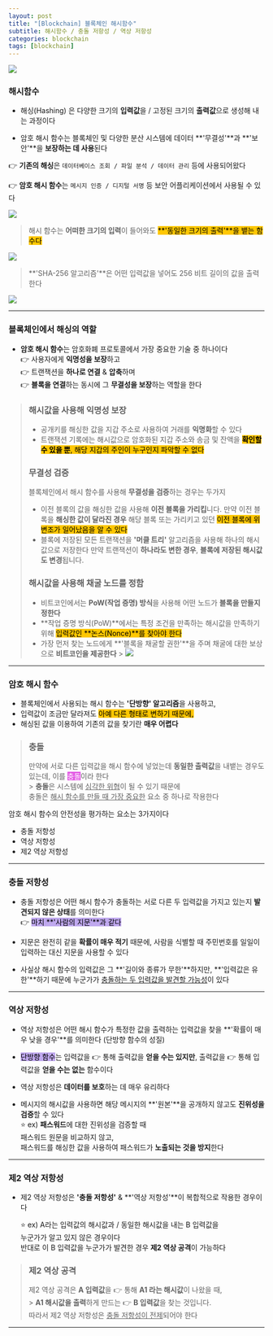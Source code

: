 ```yaml
---
layout: post
title: "[Blockchain] 블록체인 해시함수"
subtitle: 해시함수 / 충돌 저항성 / 역상 저항성
categories: blockchain
tags: [blockchain]
---
```


![](https://velog.velcdn.com/images/-__-/post/662ff23d-608f-4f8e-becb-4cdf59a1dffc/image.png)

### 해시함수

- 해싱(Hashing) 은 다양한 크기의 **입력값**을 / 고정된 크기의 **출력값**으로 생성해 내는 과정이다

- 암호 해시 함수는 블록체인 및 다양한 분산 시스템에 데이터 **'무결성'**과 **'보안'**을 **보장하는 데 사용**된다

👉 **기존의 해싱**은 `데이터베이스 조회 / 파일 분석 / 데이터 관리` 등에 사용되어왔다

👉 **암호 해시 함수**는 `메시지 인증 / 디지털 서명` 등 보안 어플리케이션에서 사용될 수 있다

![](https://velog.velcdn.com/images/-__-/post/c6fea596-99c1-42e6-8bf7-0e1795ff1785/image.png)

> 해시 함수는 **어떠한 크기의 입력**이 들어와도 <span style="background-color:#FFC701; color:#000;">**'동일한 크기의 출력'**을 뱉는 함수다

![](https://velog.velcdn.com/images/-__-/post/5c435933-5027-4a91-92cb-aebf1f361fbc/image.png)

> **'SHA-256 알고리즘'**은 어떤 입력값을 넣어도 256 비트 길이의 값을 출력한다

![](https://velog.velcdn.com/images/-__-/post/dbcc3a95-ea21-4d19-a852-983514a78b9a/image.png)

<hr>

### 블록체인에서 해싱의 역할

- **암호 해시 함수**는 암호화폐 프로토콜에서 가장 중요한 기술 중 하나이다<br>
  👉 사용자에게 **익명성을 보장**하고<br>
  👉 트랜잭션을 **하나로 연결** & **압축**하며<br>
  👉 **블록을 연결**하는 동시에 그 **무결성을 보장**하는 역할을 한다

> ### 해시값을 사용해 익명성 보장
>
> - 공개키를 해싱한 값을 지갑 주소로 사용하여 거래를 **익명화**할 수 있다
> - 트랜잭션 기록에는 해시값으로 암호화된 지갑 주소와 송금 및 잔액을 <span style='background-color: #FFC701; color:#000;'>**확인할 수 있을 뿐**, 해당 지갑의 주인이 누구인지 파악할 수 없다</span>
>
> ### 무결성 검증
>
> 블록체인에서 해시 함수를 사용해 **무결성을 검증**하는 경우는 두가지
>
> - 이전 블록의 값을 해싱한 값을 사용해 **이전 블록을 가리킵**니다.
>   만약 이전 블록을 **해싱한 값이 달라진 경우** 해당 블록 또는 가리키고 있던 <span style='background-color: #FFC701; color:#000;'>이전 블록에 위변조가 일어났음을 알 수 있다</span>
> - 블록에 저장된 모든 트랜잭션을 **'머클 트리'** 알고리즘을 사용해 하나의 해시값으로 저장한다
>   만약 트랜잭션이 **하나라도 변한 경우**, **블록에 저장된 해시값도 변경**됩니다.
>
> ### 해시값을 사용해 채굴 노드를 정함
>
> - 비트코인에서는 **PoW(작업 증명) 방식**을 사용해 어떤 노드가 **블록을 만들지 정한다**
> - **작업 증명 방식(PoW)**에서는 특정 조건을 만족하는 해시값을 만족하기위해 <span style='background-color: #FFC701; color:#000;'>입력값인 **논스(Nonce)**를 찾아야 한다</span>
> - 가장 먼저 찾는 노드에게 **'블록을 채굴할 권한'**을 주며 채굴에 대한 보상으로 **비트코인을 제공한다** > ![](https://velog.velcdn.com/images/-__-/post/83a10371-0204-419e-9a5d-51467e4109aa/image.png)

<hr>

### 암호 해시 함수

- 블록체인에서 사용되는 해시 함수는 **'단방향' 알고리즘**을 사용하고,
- 입력값이 조금만 달라져도 <span style='background-color: #FFC701; color:#000;'>아예 다른 형태로 변하기 때문에,</span>
- 해싱된 값을 이용하여 기존의 값을 찾기란 **매우 어렵다**

> ### 충돌
>
> 만약에 서로 다른 입력값을 해시 함수에 넣었는데
> **동일한 출력값**을 내뱉는 경우도 있는데, 이를 <span style='background-color: #E35BE5; color:#fff;'>충돌</span>이라 한다
> <br> > **충돌**은 시스템에 <u>심각한 위협</u>이 될 수 있기 때문에<br>
> 충돌은 <u>해시 함수를 만들 때 가장 중요한</u> 요소 중 하나로 작용한다

암호 해시 함수의 안전성을 평가하는 요소는 3가지이다

- 충돌 저항성
- 역상 저항성
- 제2 역상 저항성

<hr>

### 충돌 저항성

- 충돌 저항성은 어떤 해시 함수가 충돌하는
  서로 다른 두 입력값을 가지고 있는지 **발견되지 않은 상태**를 의미한다<br>
  👉 <span style="background-color:#BFA8EE; color:#000;">마치 **'사람의 지문'**과 같다

- 지문은 완전히 같을 **확률이 매우 적기** 때문에,
  사람을 식별할 때 주민번호를 일일이 입력하는 대신 지문을 사용할 수 있다

- 사실상 해시 함수의 입력값은 그 **'길이와 종류가 무한'**하지만,
  **'입력값은 유한'**하기 때문에 누군가가 <u>충돌하는 두 입력값을 발견할 가능성</u>이 있다

<hr>

### 역상 저항성

- 역상 저항성은 어떤 해시 함수가 특정한 값을 출력하는 입력값을
  찾을 **'확률이 매우 낮을 경우'**를 의미한다 (단방향 함수의 성질)

- <span style="background-color:#BFA8EE; color:#000;">단방향 함수</span>는 입력값을 👉 통해 출력값을 **얻을 수는 있지만**,
  출력값을 👉 통해 입력값을 **얻을 수는 없는** 함수이다

- 역상 저항성은 **데이터를 보호**하는 데 매우 유리하다

- 메시지의 해시값을 사용하면 해당 메시지의 **'원본'**을 공개하지 않고도 **진위성을 검증**할 수 있다<br>
  ⭐ ex) **패스워드**에 대한 진위성을 검증할 때<br>
  패스워드 원문을 비교하지 않고,<br>
  패스워드를 해싱한 값을 사용하여 패스워드가 **노출되는 것을 방지**한다

<hr>

### 제2 역상 저항성

- 제2 역상 저항성은 **'충돌 저항성'** & **'역상 저항성'**이 복합적으로 작용한 경우이다<br>

  ⭐ ex) A라는 입력값의 해시값과 / 동일한 해시값을 내는 B 입력값을<br>
  누군가가 알고 있지 않은 경우이다<br>
  반대로 이 B 입력값을 누군가가 발견한 경우 **제2 역상 공격**이 가능하다

> ### 제2 역상 공격
>
> 제2 역상 공격은 **A 입력값**을 👉 통해 **A1 라는 해시값**이 나왔을 때,<br> > **A1 해시값을 출력**하게 만드는 👉 **B 입력값**을 찾는 것입니다.<br>
> 따라서 제2 역상 저항성은 <u>충돌 저항성이 전제</u>되어야 한다

---
